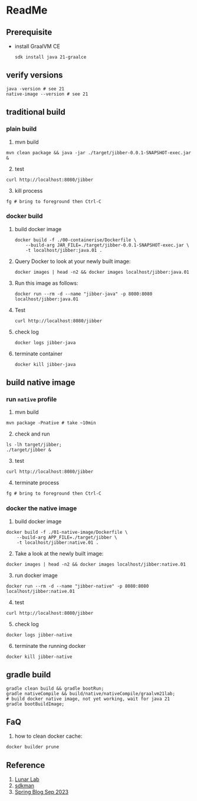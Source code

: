 # ReadMe

## Prerequisite

- install GraalVM CE
   ```shell
   sdk install java 21-graalce
   ```

## verify versions

```shell
java -version # see 21
native-image --version # see 21
```

## traditional build

### plain build

1. mvn build
```shell
mvn clean package && java -jar ./target/jibber-0.0.1-SNAPSHOT-exec.jar &
```

2. test

```shell
curl http://localhost:8080/jibber
```

3. kill process

```shell
fg # bring to foreground then Ctrl-C
```

### docker build

1. build docker image
    ```shell
    docker build -f ./00-containerise/Dockerfile \
        --build-arg JAR_FILE=./target/jibber-0.0.1-SNAPSHOT-exec.jar \
        -t localhost/jibber:java.01 .
    ```
2. Query Docker to look at your newly built image:
    ```shell
    docker images | head -n2 && docker images localhost/jibber:java.01
    ```

3. Run this image as follows:
    ```shell
    docker run --rm -d --name "jibber-java" -p 8080:8080 localhost/jibber:java.01
    ```
   
4. Test
    ```shell
    curl http://localhost:8080/jibber
    ```
   
5. check log
    ```shell
    docker logs jibber-java
    ```
   
6. terminate container
    ```shell
    docker kill jibber-java
    ```

## build native image

### run `native` profile

1. mvn build
```shell
mvn package -Pnative # take ~10min
```

2. check and run

```shell
ls -lh target/jibber;
./target/jibber &
```

3. test
```shell
curl http://localhost:8080/jibber
```

4. terminate process
```shell
fg # bring to foreground then Ctrl-C
```

### docker the native image

1. build docker image
```shell
docker build -f ./01-native-image/Dockerfile \
    --build-arg APP_FILE=./target/jibber \
    -t localhost/jibber:native.01 .
```

2. Take a look at the newly built image:
```shell
docker images | head -n2 && docker images localhost/jibber:native.01
```

3. run docker image
```shell
docker run --rm -d --name "jibber-native" -p 8080:8080 localhost/jibber:native.01
```

4. test
```shell
curl http://localhost:8080/jibber
```

5. check log
```shell
docker logs jibber-native
```

6. terminate the running docker
```shell
docker kill jibber-native
```

## gradle build

```shell
gradle clean build && gradle bootRun;
gradle nativeCompile && build/native/nativeCompile/graalvm21lab;
# build docker native image, not yet working, wait for java 21
gradle bootBuildImage;
```

## FaQ

1. how to clean docker cache:
```shell
docker builder prune
```

## Reference

1. [Lunar Lab](https://luna.oracle.com/lab/fdfd090d-e52c-4481-a8de-dccecdca7d68/launch)
2. [sdkman](https://sdkman.io/)
3. [Spring Blog Sep 2023](https://spring.io/blog/2023/09/09/all-together-now-spring-boot-3-2-graalvm-native-images-java-21-and-virtual)